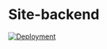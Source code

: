 # Site-backend
[![Deployment](https://github.com/Scouts-Gidsen-Lebbeke/site-backend/actions/workflows/deploy-to-cloud-run.yml/badge.svg)](https://github.com/Scouts-Gidsen-Lebbeke/site-backend/actions/workflows/deploy-to-cloud-run.yml)
